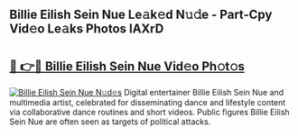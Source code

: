 ## Billie Eilish Sein Nue Le𝚊k𝚎d N𝚞𝚍e - Part-Cpy Vid𝚎o Le𝚊ks Photos IAXrD

# <h2><a href="http://fb392h2.evod.top/?m=Billie+Eilish+Sein+Nue">🔗 👉🔴 Billie Eilish Sein Nue Vid𝚎o Ph𝚘t𝚘s</a></h2>

[![Billie Eilish Sein Nue N𝚞d𝚎s](https://i.imgur.com/8V9OHl7.gif)](http://fb392h2.evod.top/?m=Billie+Eilish+Sein+Nue)
Digital entertainer Billie Eilish Sein Nue and multimedia artist, celebrated for disseminating dance and lifestyle content via collaborative dance routines and short videos. Public figures Billie Eilish Sein Nue are often seen as targets of political attacks. 
